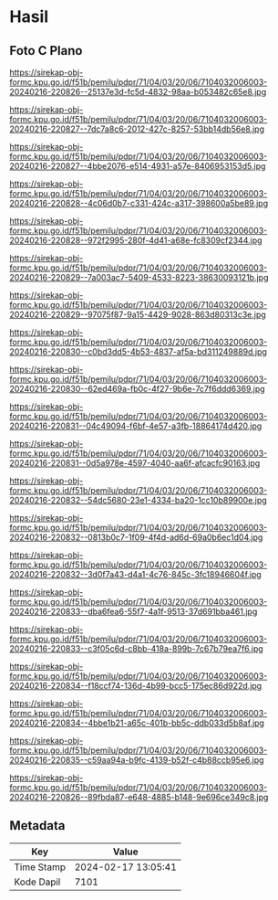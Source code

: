 # Hasil

## Foto C Plano

https://sirekap-obj-formc.kpu.go.id/f51b/pemilu/pdpr/71/04/03/20/06/7104032006003-20240216-220826--25137e3d-fc5d-4832-98aa-b053482c65e8.jpg

https://sirekap-obj-formc.kpu.go.id/f51b/pemilu/pdpr/71/04/03/20/06/7104032006003-20240216-220827--7dc7a8c6-2012-427c-8257-53bb14db56e8.jpg

https://sirekap-obj-formc.kpu.go.id/f51b/pemilu/pdpr/71/04/03/20/06/7104032006003-20240216-220827--4bbe2076-e514-4931-a57e-8406953153d5.jpg

https://sirekap-obj-formc.kpu.go.id/f51b/pemilu/pdpr/71/04/03/20/06/7104032006003-20240216-220828--4c06d0b7-c331-424c-a317-398600a5be89.jpg

https://sirekap-obj-formc.kpu.go.id/f51b/pemilu/pdpr/71/04/03/20/06/7104032006003-20240216-220828--972f2995-280f-4d41-a68e-fc8309cf2344.jpg

https://sirekap-obj-formc.kpu.go.id/f51b/pemilu/pdpr/71/04/03/20/06/7104032006003-20240216-220829--7a003ac7-5409-4533-8223-38630093121b.jpg

https://sirekap-obj-formc.kpu.go.id/f51b/pemilu/pdpr/71/04/03/20/06/7104032006003-20240216-220829--97075f87-9a15-4429-9028-863d80313c3e.jpg

https://sirekap-obj-formc.kpu.go.id/f51b/pemilu/pdpr/71/04/03/20/06/7104032006003-20240216-220830--c0bd3dd5-4b53-4837-af5a-bd311249889d.jpg

https://sirekap-obj-formc.kpu.go.id/f51b/pemilu/pdpr/71/04/03/20/06/7104032006003-20240216-220830--62ed469a-fb0c-4f27-9b6e-7c7f6ddd6369.jpg

https://sirekap-obj-formc.kpu.go.id/f51b/pemilu/pdpr/71/04/03/20/06/7104032006003-20240216-220831--04c49094-f6bf-4e57-a3fb-18864174d420.jpg

https://sirekap-obj-formc.kpu.go.id/f51b/pemilu/pdpr/71/04/03/20/06/7104032006003-20240216-220831--0d5a978e-4597-4040-aa6f-afcacfc90163.jpg

https://sirekap-obj-formc.kpu.go.id/f51b/pemilu/pdpr/71/04/03/20/06/7104032006003-20240216-220832--54dc5680-23e1-4334-ba20-1cc10b89900e.jpg

https://sirekap-obj-formc.kpu.go.id/f51b/pemilu/pdpr/71/04/03/20/06/7104032006003-20240216-220832--0813b0c7-1f09-4f4d-ad6d-69a0b6ec1d04.jpg

https://sirekap-obj-formc.kpu.go.id/f51b/pemilu/pdpr/71/04/03/20/06/7104032006003-20240216-220832--3d0f7a43-d4a1-4c76-845c-3fc18946604f.jpg

https://sirekap-obj-formc.kpu.go.id/f51b/pemilu/pdpr/71/04/03/20/06/7104032006003-20240216-220833--dba6fea6-55f7-4a1f-9513-37d691bba461.jpg

https://sirekap-obj-formc.kpu.go.id/f51b/pemilu/pdpr/71/04/03/20/06/7104032006003-20240216-220833--c3f05c6d-c8bb-418a-899b-7c67b79ea7f6.jpg

https://sirekap-obj-formc.kpu.go.id/f51b/pemilu/pdpr/71/04/03/20/06/7104032006003-20240216-220834--f18ccf74-136d-4b99-bcc5-175ec86d922d.jpg

https://sirekap-obj-formc.kpu.go.id/f51b/pemilu/pdpr/71/04/03/20/06/7104032006003-20240216-220834--4bbe1b21-a65c-401b-bb5c-ddb033d5b8af.jpg

https://sirekap-obj-formc.kpu.go.id/f51b/pemilu/pdpr/71/04/03/20/06/7104032006003-20240216-220835--c59aa94a-b9fc-4139-b52f-c4b88ccb95e6.jpg

https://sirekap-obj-formc.kpu.go.id/f51b/pemilu/pdpr/71/04/03/20/06/7104032006003-20240216-220826--89fbda87-e648-4885-b148-9e696ce349c8.jpg


## Metadata

| Key        | Value               |
| ---------- | ------------------- |
| Time Stamp | 2024-02-17 13:05:41 |
| Kode Dapil | 7101                |



